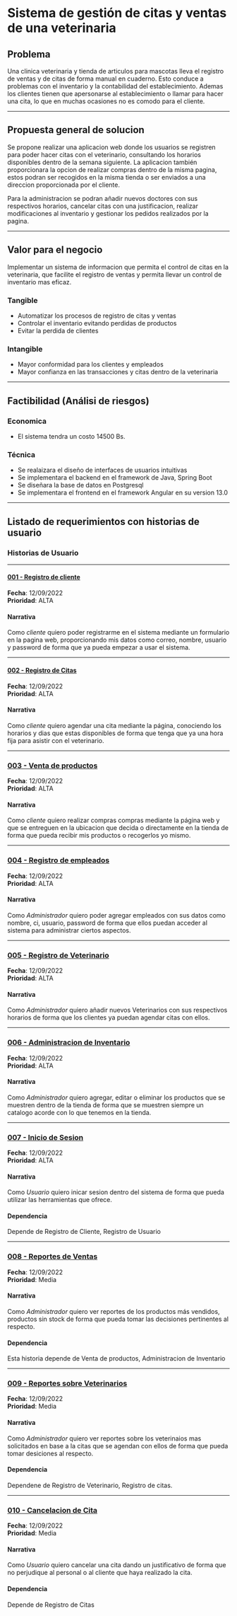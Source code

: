 # Sistema de gestión de citas y ventas de una veterinaria
## Problema 

Una clinica veterinaria y tienda de articulos para mascotas lleva el registro de ventas y de citas de forma manual en cuaderno. Esto conduce a problemas con el inventario y la contabilidad del establecimiento. Ademas los clientes tienen que apersonarse al establecimiento o llamar para hacer una cita, lo que en muchas ocasiones no es comodo para el cliente.

---

## Propuesta general de solucion 

Se propone realizar una aplicacion web donde los usuarios se registren para poder hacer citas con el veterinario, consultando los horarios disponibles dentro de la semana siguiente. La aplicacion también proporcionara la opcion de realizar compras dentro de la misma pagina, estos podran ser recogidos en la misma tienda o ser enviados a una direccion proporcionada por el cliente. 

Para la administracion se podran añadir nuevos doctores con sus respectivos horarios, cancelar citas con una justificacion, realizar modificaciones al inventario y gestionar los pedidos realizados por la pagina. 

---

## Valor para el negocio 
 
 Implementar un sistema de informacion que permita el control de citas en la veterinaria, que facilite el registro de ventas y permita llevar un control de inventario mas eficaz. 

 ### Tangible 
 - Automatizar los procesos de registro de citas y ventas 
 - Controlar el inventario evitando perdidas de productos
 - Evitar la perdida de clientes 

### Intangible 
- Mayor conformidad para los clientes y empleados 
- Mayor confianza en las transacciones y citas dentro de la veterinaria 

---

## Factibilidad (Análisi de riesgos)

### Economica 

- El sistema tendra un costo 14500 Bs.

### Técnica 

- Se realaizara el diseño de interfaces de usuarios intuitivas 
- Se implementara el backend en el 
framework de Java, Spring Boot 
- Se diseñara la base de datos en Postgresql 
- Se implementara el frontend en el framework Angular en su version 13.0

---

## Listado de requerimientos con historias de usuario 

### Historias de Usuario

---

#### [001 - Registro de cliente](https://github.com/ArielMonroy99/ms-arqui/issues/1)  

**Fecha**: 12/09/2022   
**Prioridad**: ALTA

#### Narrativa 

Como *cliente* quiero poder registrarme en el sistema mediante un formulario en la pagina web, proporcionando mis datos como correo, nombre, usuario y password de forma que ya pueda empezar a usar el sistema. 

---

#### [002 -  Registro de Citas](https://github.com/ArielMonroy99/ms-arqui/issues/2) 

**Fecha**: 12/09/2022   
**Prioridad**: ALTA

#### Narrativa 

Como *cliente* quiero agendar una cita mediante la página, conociendo los horarios y dias que estas disponibles de forma que tenga que ya una hora fija para asistir con el veterinario. 

---

### [003 - Venta de productos](https://github.com/ArielMonroy99/ms-arqui/issues/3) 

**Fecha**: 12/09/2022   
**Prioridad**: ALTA

#### Narrativa 

Como *cliente* quiero realizar compras compras mediante la página web y que se entreguen en la ubicacion que decida o directamente en la tienda de forma que pueda recibir mis productos o recogerlos yo mismo. 

---

### [004 - Registro de empleados](https://github.com/ArielMonroy99/ms-arqui/issues/4) 

**Fecha**: 12/09/2022   
**Prioridad**: ALTA

#### Narrativa 

Como *Administrador* quiero poder agregar empleados con sus datos como nombre, ci, usuario, password de forma que ellos puedan acceder al sistema para administrar ciertos aspectos. 

---

### [005 - Registro de Veterinario](https://github.com/ArielMonroy99/ms-arqui/issues/5) 

**Fecha**: 12/09/2022   
**Prioridad**: ALTA

#### Narrativa 

Como *Administrador* quiero añadir nuevos Veterinarios con sus respectivos horarios de forma que los clientes ya puedan agendar citas con ellos. 

---

### [006 - Administracion de Inventario](https://github.com/ArielMonroy99/ms-arqui/issues/6) 

**Fecha**: 12/09/2022   
**Prioridad**: ALTA

#### Narrativa 

Como *Administrador* quiero agregar, editar o eliminar los productos que se muestren dentro de la tienda de forma que se muestren siempre un catalogo acorde con lo que tenemos en la tienda. 

---

### [007 - Inicio de Sesion](https://github.com/ArielMonroy99/ms-arqui/issues/7) 

**Fecha**: 12/09/2022  
**Prioridad**: ALTA 
 
 #### Narrativa 

 Como *Usuario* quiero inicar sesion dentro del sistema de forma que pueda utilizar las herramientas que ofrece. 

 #### Dependencia

 Depende de Registro de Cliente, Registro de Usuario

---

 ### [008 - Reportes de Ventas](https://github.com/ArielMonroy99/ms-arqui/issues/8) 

**Fecha**: 12/09/2022  
**Prioridad**: Media 

#### Narrativa 

Como *Administrador* quiero ver reportes de los productos más vendidos, productos sin stock de forma que pueda tomar las decisiones pertinentes al respecto. 

#### Dependencia 

Esta historia depende de Venta de productos, Administracion de Inventario

---

### [009 - Reportes sobre Veterinarios](https://github.com/ArielMonroy99/ms-arqui/issues/9)

**Fecha**: 12/09/2022  
**Prioridad**: Media

#### Narrativa 

Como *Administrador* quiero ver reportes sobre los veterinaios mas solicitados en base a la citas que se agendan con ellos de forma que pueda tomar desiciones al respecto. 


#### Dependencia 

Dependene de Registro de Veterinario, 
Registro de citas. 
 
---

### [010 - Cancelacion de Cita](https://github.com/ArielMonroy99/ms-arqui/issues/10)

**Fecha**: 12/09/2022  
**Prioridad**: Media

#### Narrativa 

Como *Usuario* quiero cancelar una cita dando un justificativo de forma que no perjudique al personal o al cliente que haya realizado la cita. 

#### Dependencia 

Depende de Registro de Citas
